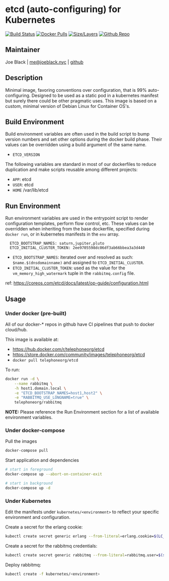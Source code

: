 # etcd (auto-configuring) for Kubernetes

[![Build Status](https://travis-ci.org/telephoneorg/docker-etcd.svg?branch=master)](https://travis-ci.org/telephoneorg/docker-etcd) [![Docker Pulls](https://img.shields.io/docker/pulls/telephoneorg/etcd.svg)](https://hub.docker.com/r/telephoneorg/etcd) [![Size/Layers](https://images.microbadger.com/badges/image/telephoneorg/etcd.svg)](https://microbadger.com/images/telephoneorg/etcd) [![Github Repo](https://img.shields.io/badge/contributions-welcome-brightgreen.svg?style=flat)](https://github.com/telephoneorg/docker-etcd)


## Maintainer
Joe Black | <me@joeblack.nyc> | [github](https://github.com/joeblackwaslike)


## Description
Minimal image, favoring conventions over configuration, that is 99% auto-configuring.  Designed to be used as a static pod in a kubernetes manifest but surely there could be other pragmatic uses.  This image is based on a custom, minimal version of Debian Linux for Container OS's.


## Build Environment
Build environment variables are often used in the build script to bump version numbers and set other options during the docker build phase.  Their values can be overridden using a build argument of the same name.
* `ETCD_VERSION`

The following variables are standard in most of our dockerfiles to reduce duplication and make scripts reusable among different projects:
* `APP`: etcd
* `USER`: etcd
* `HOME` /var/lib/etcd


## Run Environment
Run environment variables are used in the entrypoint script to render configuration templates, perform flow control, etc.  These values can be overridden when inheriting from the base dockerfile, specified during `docker run`, or in kubernetes manifests in the `env` array.

      ETCD_BOOTSTRAP_NAMES: saturn,jupiter,pluto
      ETCD_INITIAL_CLUSTER_TOKEN: 2ee9705598dc06df3ab66bbea3a3d440

* `ETCD_BOOTSTRAP_NAMES`: iterated over and resolved as such: `$name.$(dnsdomainname)` and assigned to `ETCD_INITIAL_CLUSTER`.
* `ETCD_INITIAL_CLUSTER_TOKEN`: used as the value for the `vm_memory_high_watermark` tuple in the `rabbitmq.config` file.


ref: https://coreos.com/etcd/docs/latest/op-guide/configuration.html


## Usage
### Under docker (pre-built)
All of our docker-* repos in github have CI pipelines that push to docker cloud/hub.  

This image is available at:
* https://hub.docker.com/r/telephoneorg/etcd
* https://store.docker.com/community/images/telephoneorg/etcd
* `docker pull telephoneorg/etcd`

To run:

```bash
docker run -d \
    --name rabbitmq \
    -h host1.domain.local \
    -e "ETCD_BOOTSTRAP_NAMES=host1,host2" \
    -e "RABBITMQ_USE_LONGNAME=true" \
    telephoneorg/rabbitmq
```

**NOTE:** Please reference the Run Environment section for a list of available environment variables.


### Under docker-compose
Pull the images
```bash
docker-compose pull
```

Start application and dependencies
```bash
# start in foreground
docker-compose up --abort-on-container-exit

# start in background
docker-compose up -d
```


### Under Kubernetes
Edit the manifests under `kubernetes/<environment>` to reflect your specific environment and configuration.

Create a secret for the erlang cookie:
```bash
kubectl create secret generic erlang --from-literal=erlang.cookie=$(LC_ALL=C tr -cd '[:alnum:]' < /dev/urandom | head -c 64)
```

Create a secret for the rabbitmq credentials:
```bash
kubectl create secret generic rabbitmq --from-literal=rabbitmq.user=$(sed $(perl -e "print int rand(99999)")"q;d" /usr/share/dict/words) --from-literal=rabbitmq.pass=$(LC_ALL=C tr -cd '[:alnum:]' < /dev/urandom | head -c 32)
```

Deploy rabbitmq:
```bash
kubectl create -f kubernetes/<environment>
```
